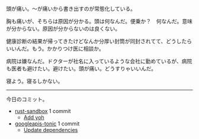 頭が痛い。〜が痛いから書き出すのが常態化している。

胸も痛いが、そちらは原因が分かる。頭は何なんだ。便乗か？　何なんだ。意味が分からない。原因が分からないのは良くない。

健康診断の結果が帰ってきたけどなんか分厚い封筒が同封されてて、どうしたらいいんだ。もう。かかりつけ医に相談か。

病院は嫌なんだ。ドクターが社名に入っているような会社に勤めているが、病院も医者も避けたい。避けたい。頭が痛い。どうすりゃいいんだ。

寝よう。寝るしかない。

---

今日のコミット。

- [rust-sandbox](https://github.com/bouzuya/rust-sandbox) 1 commit
  - [Add yoh](https://github.com/bouzuya/rust-sandbox/commit/31617d8eb9e562998bbd9d4918758308f70852b3)
- [googleapis-tonic](https://github.com/bouzuya/googleapis-tonic) 1 commit
  - [Update dependencies](https://github.com/bouzuya/googleapis-tonic/commit/1a5dea45c2e970031418de51c4628dcdea6e876f)

